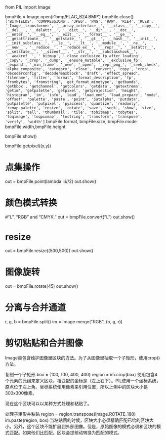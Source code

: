 from PIL import Image

bmpFile = Image.open(r'bmp/FLAG_B24.BMP')
bmpFile.close()
`
['BITFIELDS', 'COMPRESSIONS', 'JPEG', 'PNG', 'RAW', 'RLE4', 'RLE8', '_Image__transformer', '__array_interface__', '__class__', '__copy__', '__del__', '__delattr__', '__dict__', '__dir__', '__doc__', '__enter__', '__eq__', '__exit__', '__format__', '__ge__', '__getattribute__', '__getstate__', '__gt__', '__hash__', '__init__', '__init_subclass__', '__le__', '__lt__', '__module__', '__ne__', '__new__', '__reduce__', '__reduce_ex__', '__repr__', '__setattr__', '__setstate__', '__sizeof__', '__str__', '__subclasshook__', '__weakref__', '_bitmap', '_close_exclusive_fp_after_loading', '_copy', '_crop', '_dump', '_ensure_mutable', '_exclusive_fp', '_expand', '_min_frame', '_new', '_open', '_repr_png_', '_seek_check', 'alpha_composite', 'category', 'close', 'convert', 'copy', 'crop', 'decoderconfig', 'decodermaxblock', 'draft', 'effect_spread', 'filename', 'filter', 'format', 'format_description', 'fp', 'frombytes', 'fromstring', 'get_format_mimetype', 'getbands', 'getbbox', 'getchannel', 'getcolors', 'getdata', 'getextrema', 'getim', 'getpalette', 'getpixel', 'getprojection', 'height', 'histogram', 'im', 'info', 'load', 'load_end', 'load_prepare', 'mode', 'offset', 'palette', 'paste', 'point', 'putalpha', 'putdata', 'putpalette', 'putpixel', 'pyaccess', 'quantize', 'readonly', 'remap_palette', 'resize', 'rotate', 'save', 'seek', 'show', 'size', 'split', 'tell', 'thumbnail', 'tile', 'tobitmap', 'tobytes', 'toqimage', 'toqpixmap', 'tostring', 'transform', 'transpose', 'verify', 'width']
`
bmpFile.format, bmpFile.size, bmpFile.mode
bmpFile.width,bmpFile.height

bmpFile.show()

bmpFile.getpixel((x,y))

# 点集操作
out = bmpFile.point(lambda i:i//2)
out.show()

# 颜色模式转换
#“L”, “RGB” and “CMYK.”
out = bmpFile.convert("L")
out.show()

# resize
out = bmpFile.resize((500,500))
out.show()

# 图像旋转
out = bmpFile.rotate(45)
out.show()

# 分离与合并通道
r, g, b = bmpFile.split()
im = Image.merge("RGB", (b, g, r))


# 剪切粘贴和合并图像
Image类包含维护图像里区块的方法。为了从图像里抽取一个子矩形，使用crop()方法。

复制一个子矩形
box = (100, 100, 400, 400)
region = im.crop(box)
使用包含4个元素的元组来定义区块，相匹配的坐标是（左上右下）。PIL使用一个坐标系统，原点位于左上角。坐标系统使用像素来引用位置，所以上例中的区块大小是300x300像素。

现在这个区块可以以某种方式处理和粘贴了。

处理子矩形并粘贴
region = region.transpose(Image.ROTATE_180)
im.paste(region, box)
当粘贴回的时候，区块大小必须精确匹配已给的区块大小。另外，这个区块不能扩展到外部图像。但是，原始图像的模式必须和区块的模式匹配。如果他们比匹配，区块会提前动转换为匹配的模式。